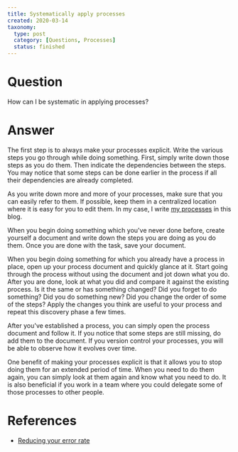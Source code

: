 ```yaml
---
title: Systematically apply processes
created: 2020-03-14
taxonomy:
  type: post
  category: [Questions, Processes]
  status: finished
---
```


# Question
How can I be systematic in applying processes?

# Answer
The first step is to always make your processes explicit. Write the various steps you go through while doing something. First, simply write down those steps as you do them. Then indicate the dependencies between the steps. You may notice that some steps can be done earlier in the process if all their dependencies are already completed.

As you write down more and more of your processes, make sure that you can easily refer to them. If possible, keep them in a centralized location where it is easy for you to edit them. In my case, I write [my processes](../../../../processes) in this blog.

When you begin doing something which you've never done before, create yourself a document and write down the steps you are doing as you do them. Once you are done with the task, save your document.

When you begin doing something for which you already have a process in place, open up your process document and quickly glance at it. Start going through the process without using the document and jot down what you do. After you are done, look at what you did and compare it against the existing process. Is it the same or has something changed? Did you forget to do something? Did you do something new? Did you change the order of some of the steps? Apply the changes you think are useful to your process and repeat this discovery phase a few times.

After you've established a process, you can simply open the process document and follow it. If you notice that some steps are still missing, do add them to the document. If you version control your processes, you will be able to observe how it evolves over time.

One benefit of making your processes explicit is that it allows you to stop doing them for an extended period of time. When you need to do them again, you can simply look at them again and know what you need to do. It is also beneficial if you work in a team where you could delegate some of those processes to other people.

# References
* [Reducing your error rate](../08)
